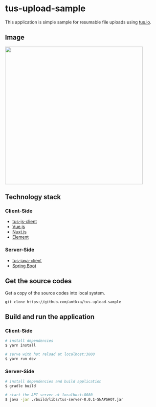 # tus-upload-sample

This application is simple sample for resumable file uploads using [tus.io](https://tus.io/).

## Image

<img width="450" src="https://user-images.githubusercontent.com/32428472/56452873-b116e500-6372-11e9-9e40-5566396e2cc9.png">

## Technology stack

### Client-Side

- [tus-js-client](https://github.com/tus/tus-js-client)
- [Vue.js](https://github.com/vuejs/vue)
- [Nuxt.js](https://github.com/nuxt)
- [Element](https://github.com/ElemeFE/element)

### Server-Side

- [tus-java-client](https://github.com/tus/tus-js-client)
- [Spring Boot](https://github.com/spring-projects/spring-boot)

## Get the source codes
Get a copy of the source codes into local system.
```
git clone https://github.com/amtkxa/tus-upload-sample
```

## Build and run the application

### Client-Side

``` bash
# install dependencies
$ yarn install

# serve with hot reload at localhost:3000
$ yarn run dev
```

### Server-Side
```bash
# install dependencies and build application
$ gradle build

# start the API server at localhost:8080
$ java -jar ./build/libs/tus-server-0.0.1-SNAPSHOT.jar
```
